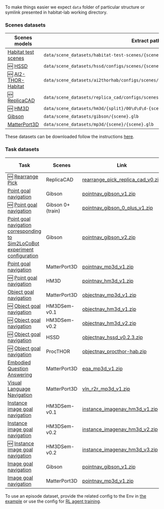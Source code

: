 To make things easier we expect `data` folder of particular structure or symlink presented in habitat-lab working directory.

### Scenes datasets

| Scenes models | Extract path | Archive size |
| --- | --- | --- |
| [Habitat test scenes](https://github.com/facebookresearch/habitat-sim/blob/main/DATASETS.md#habitat-test-scenes) | `data/scene_datasets/habitat-test-scenes/{scene}.glb` | 89 MB |
| 🆕 [HSSD](https://github.com/facebookresearch/habitat-sim/blob/main/DATASETS.md#habitat-synthetic-scene-dataset-hssd) | `data/scene_datasets/hssd/configs/scenes/{scene}.scene_instance.json` | 2.3 GB |
| 🆕 [AI2-THOR-Habitat](https://github.com/facebookresearch/habitat-sim/blob/main/DATASETS.md#ai2-thor-habitat) | `data/scene_datasets/ai2thorhab/configs/scenes/DATASET}/{scene}.scene_instance.json` | 2.3 GB |
| 🆕 [ReplicaCAD](https://github.com/facebookresearch/habitat-sim/blob/main/DATASETS.md#replicacad) | `data/scene_datasets/replica_cad/configs/scenes/{scene}.scene_instance.json` | 123 MB |
| 🆕 [HM3D](https://github.com/facebookresearch/habitat-sim/blob/main/DATASETS.md#habitat-matterport-3d-research-dataset-hm3d) | `data/scene_datasets/hm3d/{split}/00\d\d\d-{scene}/{scene}.basis.glb` | 130 GB |
| [Gibson](https://github.com/facebookresearch/habitat-sim/blob/main/DATASETS.md#gibson-and-3dscenegraph-datasets) | `data/scene_datasets/gibson/{scene}.glb` | 1.5 GB |
| [MatterPort3D](https://github.com/facebookresearch/habitat-sim/blob/main/DATASETS.md#matterport3d-mp3d-dataset) | `data/scene_datasets/mp3d/{scene}/{scene}.glb` | 15 GB |

These datasets can be downloaded follow the instructions [here](https://github.com/facebookresearch/habitat-sim/blob/main/DATASETS.md).

### Task datasets

| Task | Scenes | Link | Extract path | Config to use                                                                                                          | Archive size |
| --- | --- | --- | --- |------------------------------------------------------------------------------------------------------------------------| --- |
| 🆕 [Rearrange Pick](https://arxiv.org/abs/2106.14405) | ReplicaCAD | [rearrange_pick_replica_cad_v0.zip](https://dl.fbaipublicfiles.com/habitat/data/datasets/rearrange_pick/replica_cad/v0/rearrange_pick_replica_cad_v0.zip) | `data/datasets/rearrange_pick/replica_cad/v0/` | [`datasets/rearrangepick/replica_cad.yaml`](habitat-lab/habitat/config/habitat/dataset/rearrangement/replica_cad.yaml) | 11 MB |
| [Point goal navigation](https://arxiv.org/abs/1807.06757) | Gibson | [pointnav_gibson_v1.zip](https://dl.fbaipublicfiles.com/habitat/data/datasets/pointnav/gibson/v1/pointnav_gibson_v1.zip) | `data/datasets/pointnav/gibson/v1/` | [`datasets/pointnav/gibson.yaml`](habitat-lab/habitat/config/habitat/dataset/pointnav/gibson.yaml)                                 | 385 MB |
| 🆕 [Point goal navigation](https://arxiv.org/abs/1807.06757) | Gibson 0+ (train) | [pointnav_gibson_0_plus_v1.zip](https://dl.fbaipublicfiles.com/habitat/data/datasets/pointnav/gibson/v1/pointnav_gibson_0_plus_v1.zip) | `data/datasets/pointnav/gibson/v1/` | [`datasets/pointnav/gibson_0_plus.yaml`](habitat-lab/habitat/config/habitat/dataset/pointnav/gibson_0_plus.yaml)                   | 321 MB |
| [Point goal navigation corresponding to Sim2LoCoBot experiment configuration](https://arxiv.org/abs/1912.06321) | Gibson | [pointnav_gibson_v2.zip](https://dl.fbaipublicfiles.com/habitat/data/datasets/pointnav/gibson/v2/pointnav_gibson_v2.zip) | `data/datasets/pointnav/gibson/v2/` | [`datasets/pointnav/gibson_v2.yaml`](habitat-lab/habitat/config/habitat/dataset/pointnav/gibson_v2.yaml)                           | 274 MB |
| [Point goal navigation](https://arxiv.org/abs/1807.06757) | MatterPort3D | [pointnav_mp3d_v1.zip](https://dl.fbaipublicfiles.com/habitat/data/datasets/pointnav/mp3d/v1/pointnav_mp3d_v1.zip) | `data/datasets/pointnav/mp3d/v1/` | [`datasets/pointnav/mp3d.yaml`](habitat-lab/habitat/config/habitat/dataset/pointnav/mp3d.yaml)                                     | 400 MB |
| 🆕 [Point goal navigation](https://arxiv.org/abs/1807.06757) | HM3D | [pointnav_hm3d_v1.zip](https://dl.fbaipublicfiles.com/habitat/data/datasets/pointnav/hm3d/v1/pointnav_hm3d_v1.zip) | `data/datasets/pointnav/hm3d/v1/` | [`datasets/pointnav/hm3d.yaml`](habitat-lab/habitat/config/habitat/dataset/pointnav/hm3d.yaml)                                     | 992 MB |
| [Object goal navigation](https://arxiv.org/abs/2006.13171) | MatterPort3D | [objectnav_mp3d_v1.zip](https://dl.fbaipublicfiles.com/habitat/data/datasets/objectnav/m3d/v1/objectnav_mp3d_v1.zip) | `data/datasets/objectnav/mp3d/v1/` | [`datasets/objectnav/mp3d.yaml`](habitat-lab/habitat/config/habitat/dataset/objectnav/mp3d.yaml)                                   | 170 MB |
| 🆕 [Object goal navigation](https://arxiv.org/abs/2006.13171) | HM3DSem-v0.1 | [objectnav_hm3d_v1.zip](https://dl.fbaipublicfiles.com/habitat/data/datasets/objectnav/hm3d/v1/objectnav_hm3d_v1.zip) | `data/datasets/objectnav/hm3d/v1/` | [`datasets/objectnav/hm3d.yaml`](habitat-lab/habitat/config/habitat/dataset/objectnav/hm3d.yaml)                                    | 154 MB |
| 🆕 [Object goal navigation](https://arxiv.org/abs/2006.13171) | HM3DSem-v0.2 | [objectnav_hm3d_v2.zip](https://dl.fbaipublicfiles.com/habitat/data/datasets/objectnav/hm3d/v2/objectnav_hm3d_v2.zip) | `data/datasets/objectnav/hm3d/v2/` | [`datasets/objectnav/hm3d_v2.yaml`](habitat-lab/habitat/config/habitat/dataset/objectnav/hm3d_v2.yaml)                                    | 245 MB |
| 🆕 [Object goal navigation](https://arxiv.org/abs/2006.13171) | HSSD | [objectnav_hssd_v0.2.3.zip](https://www.dropbox.com/s/26ribfiup5249b8/objectnav_hssd_v0.2.3.zip) | `data/datasets/objectnav/hssd/v0.2.3` | [`datasets/objectnav/hssd.yaml`](habitat-lab/habitat/config/habitat/dataset/objectnav/hssd.yaml)                                    | 206 MB |
| 🆕 [Object goal navigation](https://arxiv.org/abs/2006.13171) | ProcTHOR | [objectnav_procthor-hab.zip](https://www.dropbox.com/s/mdfpevn1srr37cr/objectnav_procthor-hab.zip) | `data/datasets/objectnav/procthor-hab` | [`datasets/objectnav/procthor-hab.yaml`](habitat-lab/habitat/config/habitat/dataset/objectnav/procthor-hab.yaml)                                    | 755 MB |
| [Embodied Question Answering](https://embodiedqa.org/) | MatterPort3D | [eqa_mp3d_v1.zip](https://dl.fbaipublicfiles.com/habitat/data/datasets/eqa/mp3d/v1/eqa_mp3d_v1.zip) | `data/datasets/eqa/mp3d/v1/` | [`datasets/eqa/mp3d.yaml`](habitat-lab/habitat/config/habitat/dataset/eqa/mp3d.yaml)                                               | 44 MB |
| [Visual Language Navigation](https://bringmeaspoon.org/) | MatterPort3D | [vln_r2r_mp3d_v1.zip](https://dl.fbaipublicfiles.com/habitat/data/datasets/vln/mp3d/r2r/v1/vln_r2r_mp3d_v1.zip) | `data/datasets/vln/mp3d/r2r/v1` | [`datasets/vln/mp3d_r2r.yaml`](habitat-lab/habitat/config/habitat/dataset/vln/mp3d_r2r.yaml)                                       | 2.7 MB |
| [Instance image goal navigation](https://arxiv.org/abs/2211.15876) | HM3DSem-v0.1 | [instance_imagenav_hm3d_v1.zip](https://dl.fbaipublicfiles.com/habitat/data/datasets/imagenav/hm3d/v1/instance_imagenav_hm3d_v1.zip) | `data/datasets/instance_imagenav/hm3d/v1/` |  [`datasets/instance_imagenav/hm3d_v1.yaml`](habitat-lab/habitat/config/habitat/dataset/instance_imagenav/hm3d_v1.yaml) | 303 MB |
| [Instance image goal navigation](https://arxiv.org/abs/2211.15876) | HM3DSem-v0.2 | [instance_imagenav_hm3d_v2.zip](https://dl.fbaipublicfiles.com/habitat/data/datasets/imagenav/hm3d/v2/instance_imagenav_hm3d_v2.zip) | `data/datasets/instance_imagenav/hm3d/v2/` |  [`datasets/instance_imagenav/hm3d_v2.yaml`](habitat-lab/habitat/config/habitat/dataset/instance_imagenav/hm3d_v2.yaml) | 518 MB |
| 🆕 [Instance image goal navigation](https://arxiv.org/abs/2211.15876) | HM3DSem-v0.2 | [instance_imagenav_hm3d_v3.zip](https://dl.fbaipublicfiles.com/habitat/data/datasets/imagenav/hm3d/v3/instance_imagenav_hm3d_v3.zip) | `data/datasets/instance_imagenav/hm3d/v3/` |  [`datasets/instance_imagenav/hm3d_v3.yaml`](habitat-lab/habitat/config/habitat/dataset/instance_imagenav/hm3d_v3.yaml) | 517 MB |
| [Image goal navigation](https://github.com/facebookresearch/habitat-lab/pull/333) | Gibson | [pointnav_gibson_v1.zip](https://dl.fbaipublicfiles.com/habitat/data/datasets/pointnav/gibson/v1/pointnav_gibson_v1.zip) | `data/datasets/pointnav/gibson/v1/` | [`datasets/imagenav/gibson.yaml`](habitat-lab/habitat/config/habitat/dataset/imagenav/gibson.yaml)                                 | 385 MB |
| [Image goal navigation](https://github.com/facebookresearch/habitat-lab/pull/333) | MatterPort3D | [pointnav_mp3d_v1.zip](https://dl.fbaipublicfiles.com/habitat/data/datasets/pointnav/mp3d/v1/pointnav_mp3d_v1.zip) | `data/datasets/pointnav/mp3d/v1/` | [`datasets/imagenav/mp3d.yaml`](habitat-lab/habitat/config/habitat/dataset/imagenav/mp3d.yaml)                                     | 400 MB |

To use an episode dataset, provide the related config to the Env in [the example](examples/example.py) or use the config for [RL agent training](habitat-baselines/habitat_baselines/README.md#reinforcement-learning-rl).
